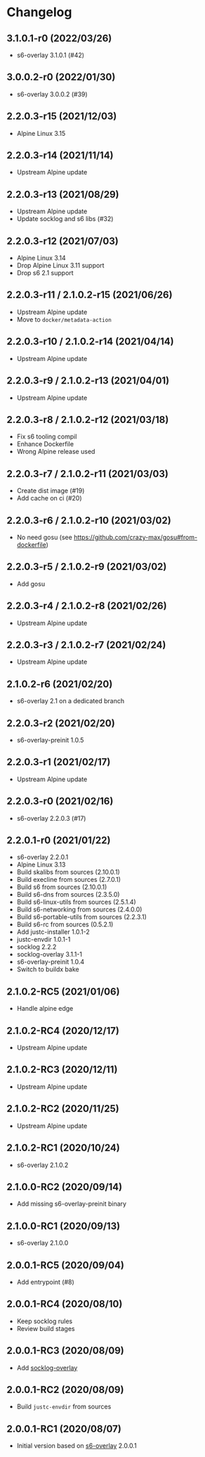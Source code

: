 # Changelog

## 3.1.0.1-r0 (2022/03/26)

* s6-overlay 3.1.0.1 (#42)

## 3.0.0.2-r0 (2022/01/30)

* s6-overlay 3.0.0.2 (#39)

## 2.2.0.3-r15 (2021/12/03)

* Alpine Linux 3.15

## 2.2.0.3-r14 (2021/11/14)

* Upstream Alpine update

## 2.2.0.3-r13 (2021/08/29)

* Upstream Alpine update
* Update socklog and s6 libs (#32)

## 2.2.0.3-r12 (2021/07/03)

* Alpine Linux 3.14
* Drop Alpine Linux 3.11 support
* Drop s6 2.1 support

## 2.2.0.3-r11 / 2.1.0.2-r15 (2021/06/26)

* Upstream Alpine update
* Move to `docker/metadata-action`

## 2.2.0.3-r10 / 2.1.0.2-r14 (2021/04/14)

* Upstream Alpine update

## 2.2.0.3-r9 / 2.1.0.2-r13 (2021/04/01)

* Upstream Alpine update

## 2.2.0.3-r8 / 2.1.0.2-r12 (2021/03/18)

* Fix s6 tooling compil
* Enhance Dockerfile
* Wrong Alpine release used

## 2.2.0.3-r7 / 2.1.0.2-r11 (2021/03/03)

* Create dist image (#19)
* Add cache on ci (#20)

## 2.2.0.3-r6 / 2.1.0.2-r10 (2021/03/02)

* No need gosu (see https://github.com/crazy-max/gosu#from-dockerfile)

## 2.2.0.3-r5 / 2.1.0.2-r9 (2021/03/02)

* Add gosu

## 2.2.0.3-r4 / 2.1.0.2-r8 (2021/02/26)

* Upstream Alpine update

## 2.2.0.3-r3 / 2.1.0.2-r7 (2021/02/24)

* Upstream Alpine update

## 2.1.0.2-r6 (2021/02/20)

* s6-overlay 2.1 on a dedicated branch

## 2.2.0.3-r2 (2021/02/20)

* s6-overlay-preinit 1.0.5

## 2.2.0.3-r1 (2021/02/17)

* Upstream Alpine update

## 2.2.0.3-r0 (2021/02/16)

* s6-overlay 2.2.0.3 (#17)

## 2.2.0.1-r0 (2021/01/22)

* s6-overlay 2.2.0.1
* Alpine Linux 3.13
* Build skalibs from sources (2.10.0.1)
* Build execline from sources (2.7.0.1)
* Build s6 from sources (2.10.0.1)
* Build s6-dns from sources (2.3.5.0)
* Build s6-linux-utils from sources (2.5.1.4)
* Build s6-networking from sources (2.4.0.0)
* Build s6-portable-utils from sources (2.2.3.1)
* Build s6-rc from sources (0.5.2.1)
* Add justc-installer 1.0.1-2
* justc-envdir 1.0.1-1
* socklog 2.2.2
* socklog-overlay 3.1.1-1
* s6-overlay-preinit 1.0.4
* Switch to buildx bake

## 2.1.0.2-RC5 (2021/01/06)

* Handle alpine edge

## 2.1.0.2-RC4 (2020/12/17)

* Upstream Alpine update

## 2.1.0.2-RC3 (2020/12/11)

* Upstream Alpine update

## 2.1.0.2-RC2 (2020/11/25)

* Upstream Alpine update

## 2.1.0.2-RC1 (2020/10/24)

* s6-overlay 2.1.0.2

## 2.1.0.0-RC2 (2020/09/14)

* Add missing s6-overlay-preinit binary

## 2.1.0.0-RC1 (2020/09/13)

* s6-overlay 2.1.0.0

## 2.0.0.1-RC5 (2020/09/04)

* Add entrypoint (#8)

## 2.0.0.1-RC4 (2020/08/10)

* Keep socklog rules
* Review build stages

## 2.0.0.1-RC3 (2020/08/09)

* Add [socklog-overlay](https://github.com/just-containers/socklog-overlay)

## 2.0.0.1-RC2 (2020/08/09)

* Build `justc-envdir` from sources

## 2.0.0.1-RC1 (2020/08/07)

* Initial version based on [s6-overlay](https://github.com/just-containers/s6-overlay) 2.0.0.1
